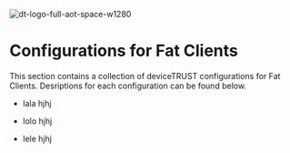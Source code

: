 ![dt-logo-full-aot-space-w1280](https://user-images.githubusercontent.com/83282694/116271495-5219b100-a780-11eb-9e1a-f929d2e3cbdc.png)
# Configurations for Fat Clients
This section contains a collection of deviceTRUST configurations for Fat Clients. Desriptions for each configuration can be found below.

- lala
hjhj

- lolo
hjhj

- lele
hjhj
